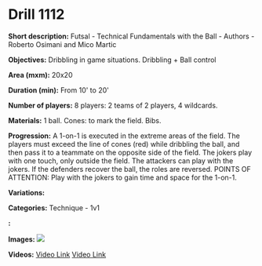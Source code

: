 # Drill 1112

**Short description:**
Futsal - Technical Fundamentals with the Ball - Authors - Roberto Osimani and Mico Martic

**Objectives:**
Dribbling in game situations. Dribbling + Ball control

**Area (mxm):**
20x20

**Duration (min):**
From 10' to 20'

**Number of players:**
8 players: 2 teams of 2 players, 4 wildcards.

**Materials:**
1 ball. Cones: to mark the field. Bibs.

**Progression:**
A 1-on-1 is executed in the extreme areas of the field. The players must exceed the line of cones (red) while dribbling the ball, and then pass it to a teammate on the opposite side of the field. The jokers play with one touch, only outside the field. The attackers can play with the jokers. If the defenders recover the ball, the roles are reversed. POINTS OF ATTENTION: Play with the jokers to gain time and space for the 1-on-1.

**Variations:**


**Categories:**
Technique - 1v1

**:**


**Images:**
![](https://www.coachingfutsal.com/\images\4cfa716334fd11375112fdf465c3489782527cd55ebb41ca2a1545dbc1e09e2a2e5ed5af4ec5b94f249a1b97c6bd97acaad01dbdc69ffebfc81f5a4f4c12fa5752c1e7726e234.jpg)

**Videos:**
[Video Link](https://www.youtube.com/embed/x7266MG4IvA)
[Video Link](https://www.youtube.com/embed/Mi-TIHZ6-mg)

